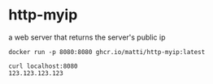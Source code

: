 # http-myip

a web server that returns the server's public ip

```console
docker run -p 8080:8080 ghcr.io/matti/http-myip:latest
```

```console
curl localhost:8080
123.123.123.123
```
